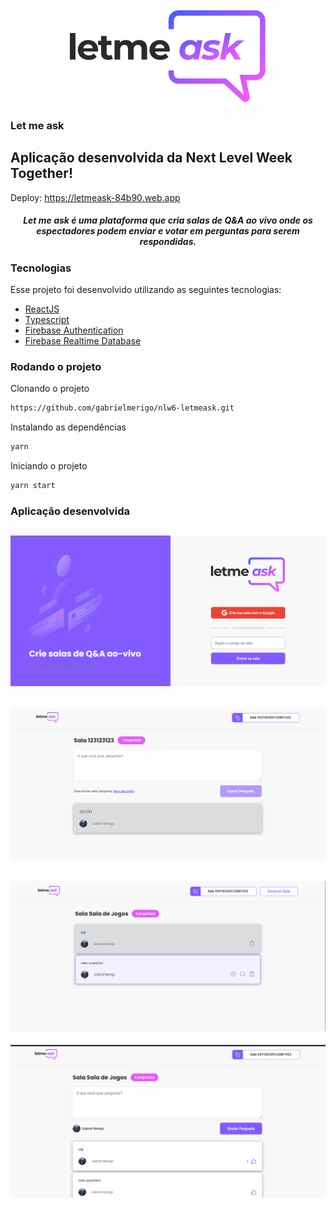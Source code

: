 <div align="center">
  <img src="logo.svg" alt="Let me ask logo">
</div>

### Let me ask
Aplicação desenvolvida da Next Level Week Together!
---
Deploy: https://letmeask-84b90.web.app

<h5 align="center">
Let me ask é uma plataforma que cria salas de Q&A ao vivo onde os espectadores podem enviar e votar em perguntas para serem respondidas. 
</h5>

### Tecnologias
Esse projeto foi desenvolvido utilizando as seguintes tecnologias:

- [ReactJS](https://reactjs.org/)
- [Typescript](https://www.typescriptlang.org/)
- [Firebase Authentication](https://firebase.google.com/products/auth)
- [Firebase Realtime Database](https://firebase.google.com/products/realtime-database)

### Rodando o projeto

Clonando o projeto
```bash
https://github.com/gabrielmerigo/nlw6-letmeask.git
```

Instalando as dependências
```bash
yarn
```

Iniciando o projeto
```bash
yarn start
```

### Aplicação desenvolvida

![1](Home.png)
---
![2](Room.png)
---
![3](Admin.png)
---
![4](User.png)
